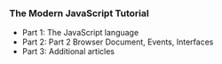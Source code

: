 ### The Modern JavaScript Tutorial

- Part 1: The JavaScript language
- Part 2: Part 2 Browser Document, Events, Interfaces
- Part 3: Additional articles